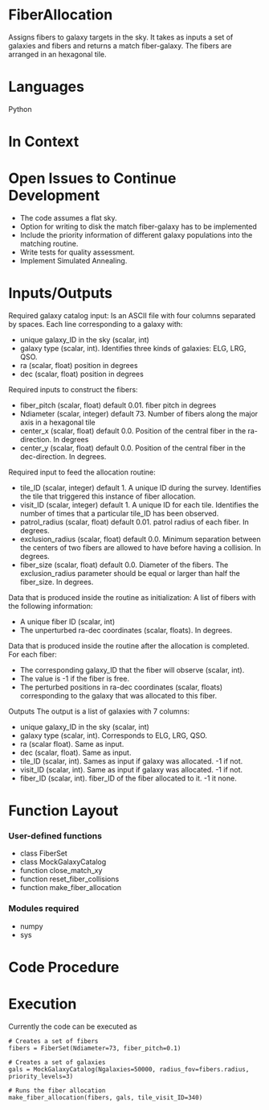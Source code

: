 FiberAllocation
=======

Assigns fibers to galaxy targets in the sky. It takes as inputs a set of galaxies and fibers and returns
a match fiber-galaxy. The fibers are arranged in an hexagonal tile.

Languages
=========

Python

In Context
===========

Open Issues to Continue Development
===================================

* The code assumes a flat sky.
* Option for writing to disk the match fiber-galaxy has to be implemented
* Include the priority information of different galaxy populations into the matching routine.
* Write tests for quality assessment.
* Implement Simulated Annealing.

Inputs/Outputs
==============

Required galaxy catalog input:
Is an ASCII file with four columns separated by spaces. Each line corresponding to a galaxy with:
* unique galaxy_ID in the sky (scalar, int)
* galaxy type (scalar, int). Identifies three kinds of galaxies: ELG, LRG, QSO.
* ra (scalar, float) position in degrees
* dec (scalar, float) position in degrees

Required inputs to construct the fibers:
* fiber_pitch (scalar, float) default 0.01. fiber pitch in degrees
* Ndiameter (scalar, integer) default 73. Number of fibers along the major axis in a hexagonal tile
* center_x (scalar, float) default 0.0. Position of the central fiber in the ra-direction. In degrees
* center_y (scalar, float) default 0.0. Position of the central fiber in the dec-direction. In degrees.


Required input to feed the allocation routine:
* tile_ID (scalar, integer) default 1. A unique ID during the survey. Identifies the tile that triggered this instance of fiber allocation.
* visit_ID (scalar, integer) default 1. A unique ID for each tile. Identifies the number of times that a particular tile_ID has been observed. 
* patrol_radius (scalar, float) default 0.01. patrol radius of each fiber. In degrees.
* exclusion_radius (scalar, float) default 0.0. Minimum separation between the centers of two fibers are allowed to have before having a collision. In degrees.
* fiber_size (scalar, float) default 0.0. Diameter of the fibers. The exclusion_radius parameter should be equal or larger than half the fiber_size. In degrees.


Data that is produced inside the routine as initialization:
A list of fibers with the following information:
* A unique fiber ID (scalar, int)
* The unperturbed ra-dec coordinates (scalar, floats). In degrees.

Data that is produced inside the routine after the allocation is completed.
For each fiber:
* The corresponding galaxy_ID that the fiber will observe (scalar, int). 
* The value is -1 if the fiber is free.
* The perturbed positions in ra-dec coordinates (scalar, floats) corresponding
  to the galaxy that was allocated to this fiber.

Outputs
The output is a list of galaxies with 7 columns:
* unique galaxy_ID in the sky (scalar, int)
* galaxy type (scalar, int). Corresponds to ELG, LRG, QSO.
* ra (scalar float). Same as input.
* dec (scalar, float). Same as input.
* tile_ID (scalar, int). Sames as input if galaxy was allocated. -1 if not.
* visit_ID (scalar, int). Same as input if galaxy was allocated. -1 if not.
* fiber_ID (scalar, int). fiber_ID of the fiber allocated to it. -1 it none.
 

Function Layout
===============

### User-defined functions
* class FiberSet
* class MockGalaxyCatalog
* function close_match_xy
* function reset_fiber_collisions
* function make_fiber_allocation

### Modules required
* numpy
* sys

Code Procedure
==============

Execution
=========
Currently the code can be executed as
```
# Creates a set of fibers
fibers = FiberSet(Ndiameter=73, fiber_pitch=0.1)

# Creates a set of galaxies
gals = MockGalaxyCatalog(Ngalaxies=50000, radius_fov=fibers.radius, priority_levels=3)

# Runs the fiber allocation
make_fiber_allocation(fibers, gals, tile_visit_ID=340)
```
